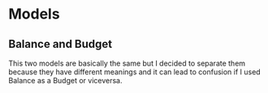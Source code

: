 # Models

## Balance and Budget

This two models are basically the same but I decided to separate them because they have different meanings and it can lead to confusion if I used Balance as a Budget or viceversa.
